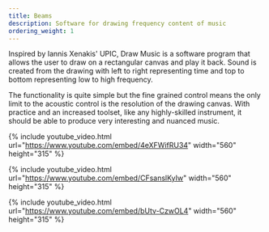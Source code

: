 ```yaml
---
title: Beams
description: Software for drawing frequency content of music
ordering_weight: 1
---
```


Inspired by Iannis Xenakis' UPIC, Draw Music is a software program that allows the user to draw on a rectangular canvas and play it back. Sound is created from the drawing with left to right representing time and top to bottom representing low to high frequency. 

The functionality is quite simple but the fine grained control means the only limit to the acoustic control is the resolution of the drawing canvas. With practice and an increased toolset, like any highly-skilled instrument, it should be able to produce very interesting and nuanced music.

{% include youtube_video.html url="https://www.youtube.com/embed/4eXFWifRU34" width="560" height="315" %}


{% include youtube_video.html url="https://www.youtube.com/embed/CFsanslKyIw" width="560" height="315" %}


{% include youtube_video.html url="https://www.youtube.com/embed/bUtv-CzwOL4" width="560" height="315" %}
